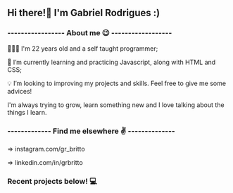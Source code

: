 ## Hi there!👋 I'm Gabriel Rodrigues :)


### ----------------- About me 😉 ------------------

👨🏻‍🦱 I'm 22 years old and a self taught programmer;

🌱 I’m currently learning and practicing Javascript, along with HTML and CSS;

💡 I’m looking to improving my projects and skills. Feel free to give me some advices!


I'm always trying to grow, learn something new and I love talking about the things I learn.


### ------------- Find me elsewhere ✌️ --------------

=> instagram.com/gr_britto

=> linkedin.com/in/grbritto


### Recent projects below! 💻
